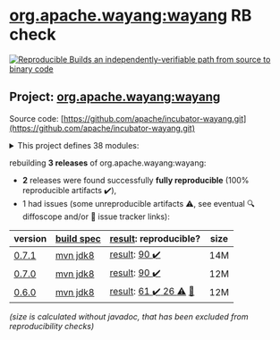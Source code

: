 [org.apache.wayang:wayang](https://central.sonatype.com/artifact/org.apache.wayang/wayang/0.7.1/versions) RB check
=======

[![Reproducible Builds](https://reproducible-builds.org/images/logos/rb.svg) an independently-verifiable path from source to binary code](https://reproducible-builds.org/)

## Project: [org.apache.wayang:wayang](https://central.sonatype.com/artifact/org.apache.wayang/wayang/0.7.1/versions)

Source code: [https://github.com/apache/incubator-wayang.git](https://github.com/apache/incubator-wayang.git)

<details><summary>This project defines 38 modules:</summary>

* [org.apache.wayang:wayang](https://central.sonatype.com/artifact/org.apache.wayang/wayang/0.7.1)
* [org.apache.wayang:wayang-api](https://central.sonatype.com/artifact/org.apache.wayang/wayang-api/0.7.1)
* [org.apache.wayang:wayang-api-python](https://central.sonatype.com/artifact/org.apache.wayang/wayang-api-python/0.7.1)
* [org.apache.wayang:wayang-api-scala-java](https://central.sonatype.com/artifact/org.apache.wayang/wayang-api-scala-java/0.7.1)
* [org.apache.wayang:wayang-api-scala-java_2.11](https://central.sonatype.com/artifact/org.apache.wayang/wayang-api-scala-java_2.11/0.7.1)
* [org.apache.wayang:wayang-api-scala-java_2.12](https://central.sonatype.com/artifact/org.apache.wayang/wayang-api-scala-java_2.12/0.7.1)
* [org.apache.wayang:wayang-api-sql](https://central.sonatype.com/artifact/org.apache.wayang/wayang-api-sql/0.7.1)
* [org.apache.wayang:wayang-basic](https://central.sonatype.com/artifact/org.apache.wayang/wayang-basic/0.7.1)
* [org.apache.wayang:wayang-benchmark](https://central.sonatype.com/artifact/org.apache.wayang/wayang-benchmark/0.7.1)
* [org.apache.wayang:wayang-benchmark_2.11](https://central.sonatype.com/artifact/org.apache.wayang/wayang-benchmark_2.11/0.7.1)
* [org.apache.wayang:wayang-benchmark_2.12](https://central.sonatype.com/artifact/org.apache.wayang/wayang-benchmark_2.12/0.7.1)
* [org.apache.wayang:wayang-commons](https://central.sonatype.com/artifact/org.apache.wayang/wayang-commons/0.7.1)
* [org.apache.wayang:wayang-core](https://central.sonatype.com/artifact/org.apache.wayang/wayang-core/0.7.1)
* [org.apache.wayang:wayang-flink](https://central.sonatype.com/artifact/org.apache.wayang/wayang-flink/0.7.1)
* [org.apache.wayang:wayang-flink_2.11](https://central.sonatype.com/artifact/org.apache.wayang/wayang-flink_2.11/0.7.1)
* [org.apache.wayang:wayang-flink_2.12](https://central.sonatype.com/artifact/org.apache.wayang/wayang-flink_2.12/0.7.1)
* [org.apache.wayang:wayang-giraph](https://central.sonatype.com/artifact/org.apache.wayang/wayang-giraph/0.7.1)
* [org.apache.wayang:wayang-graphchi_2.11](https://central.sonatype.com/artifact/org.apache.wayang/wayang-graphchi_2.11/0.7.1)
* [org.apache.wayang:wayang-iejoin](https://central.sonatype.com/artifact/org.apache.wayang/wayang-iejoin/0.7.1)
* [org.apache.wayang:wayang-iejoin_2.11](https://central.sonatype.com/artifact/org.apache.wayang/wayang-iejoin_2.11/0.7.1)
* [org.apache.wayang:wayang-iejoin_2.12](https://central.sonatype.com/artifact/org.apache.wayang/wayang-iejoin_2.12/0.7.1)
* [org.apache.wayang:wayang-java](https://central.sonatype.com/artifact/org.apache.wayang/wayang-java/0.7.1)
* [org.apache.wayang:wayang-jdbc-template](https://central.sonatype.com/artifact/org.apache.wayang/wayang-jdbc-template/0.7.1)
* [org.apache.wayang:wayang-platforms](https://central.sonatype.com/artifact/org.apache.wayang/wayang-platforms/0.7.1)
* [org.apache.wayang:wayang-plugins](https://central.sonatype.com/artifact/org.apache.wayang/wayang-plugins/0.7.1)
* [org.apache.wayang:wayang-postgres](https://central.sonatype.com/artifact/org.apache.wayang/wayang-postgres/0.7.1)
* [org.apache.wayang:wayang-profiler](https://central.sonatype.com/artifact/org.apache.wayang/wayang-profiler/0.7.1)
* [org.apache.wayang:wayang-profiler_2.11](https://central.sonatype.com/artifact/org.apache.wayang/wayang-profiler_2.11/0.7.1)
* [org.apache.wayang:wayang-profiler_2.12](https://central.sonatype.com/artifact/org.apache.wayang/wayang-profiler_2.12/0.7.1)
* [org.apache.wayang:wayang-resources](https://central.sonatype.com/artifact/org.apache.wayang/wayang-resources/0.7.1)
* [org.apache.wayang:wayang-spark](https://central.sonatype.com/artifact/org.apache.wayang/wayang-spark/0.7.1)
* [org.apache.wayang:wayang-spark_2.11](https://central.sonatype.com/artifact/org.apache.wayang/wayang-spark_2.11/0.7.1)
* [org.apache.wayang:wayang-spark_2.12](https://central.sonatype.com/artifact/org.apache.wayang/wayang-spark_2.12/0.7.1)
* [org.apache.wayang:wayang-sqlite3](https://central.sonatype.com/artifact/org.apache.wayang/wayang-sqlite3/0.7.1)
* [org.apache.wayang:wayang-tests-integration](https://central.sonatype.com/artifact/org.apache.wayang/wayang-tests-integration/0.7.1)
* [org.apache.wayang:wayang-tests-integration_2.11](https://central.sonatype.com/artifact/org.apache.wayang/wayang-tests-integration_2.11/0.7.1)
* [org.apache.wayang:wayang-tests-integration_2.12](https://central.sonatype.com/artifact/org.apache.wayang/wayang-tests-integration_2.12/0.7.1)
* [org.apache.wayang:wayang-utils-profile-db](https://central.sonatype.com/artifact/org.apache.wayang/wayang-utils-profile-db/0.7.1)
</details>

rebuilding **3 releases** of org.apache.wayang:wayang:
- **2** releases were found successfully **fully reproducible** (100% reproducible artifacts :heavy_check_mark:),
- 1 had issues (some unreproducible artifacts :warning:, see eventual :mag: diffoscope and/or :memo: issue tracker links):

| version | [build spec](/BUILDSPEC.md) | [result](https://reproducible-builds.org/docs/jvm/): reproducible? | size |
| -- | --------- | ------ | -- |
| [0.7.1](https://central.sonatype.com/artifact/org.apache.wayang/wayang/0.7.1/pom) | [mvn jdk8](wayang-0.7.1.buildspec) | [result](wayang-0.7.1.buildinfo): [90 :heavy_check_mark: ](wayang-0.7.1.buildcompare) | 14M |
| [0.7.0](https://central.sonatype.com/artifact/org.apache.wayang/wayang/0.7.0/pom) | [mvn jdk8](wayang-0.7.0.buildspec) | [result](wayang-0.7.0.buildinfo): [90 :heavy_check_mark: ](wayang-0.7.0.buildcompare) | 12M |
| [0.6.0](https://central.sonatype.com/artifact/org.apache.wayang/wayang/0.6.0/pom) | [mvn jdk8](wayang-0.6.0.buildspec) | [result](wayang-0.6.0.buildinfo): [61 :heavy_check_mark:  26 :warning:](wayang-0.6.0.buildcompare) [:memo:](https://github.com/apache/incubator-wayang/pull/77) | 12M |

<i>(size is calculated without javadoc, that has been excluded from reproducibility checks)</i>
